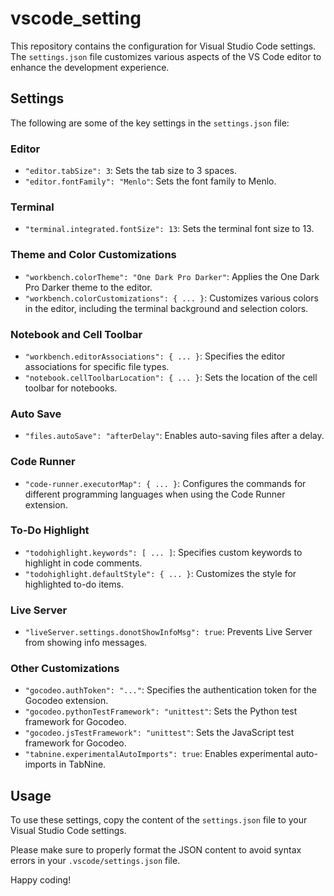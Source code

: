 # vscode_setting

This repository contains the configuration for Visual Studio Code settings. The `settings.json` file customizes various aspects of the VS Code editor to enhance the development experience.

## Settings

The following are some of the key settings in the `settings.json` file:

### Editor

- `"editor.tabSize": 3`: Sets the tab size to 3 spaces.
- `"editor.fontFamily": "Menlo"`: Sets the font family to Menlo.

### Terminal

- `"terminal.integrated.fontSize": 13`: Sets the terminal font size to 13.

### Theme and Color Customizations

- `"workbench.colorTheme": "One Dark Pro Darker"`: Applies the One Dark Pro Darker theme to the editor.
- `"workbench.colorCustomizations": { ... }`: Customizes various colors in the editor, including the terminal background and selection colors.

### Notebook and Cell Toolbar

- `"workbench.editorAssociations": { ... }`: Specifies the editor associations for specific file types.
- `"notebook.cellToolbarLocation": { ... }`: Sets the location of the cell toolbar for notebooks.

### Auto Save

- `"files.autoSave": "afterDelay"`: Enables auto-saving files after a delay.

### Code Runner

- `"code-runner.executorMap": { ... }`: Configures the commands for different programming languages when using the Code Runner extension.

### To-Do Highlight

- `"todohighlight.keywords": [ ... ]`: Specifies custom keywords to highlight in code comments.
- `"todohighlight.defaultStyle": { ... }`: Customizes the style for highlighted to-do items.

### Live Server

- `"liveServer.settings.donotShowInfoMsg": true`: Prevents Live Server from showing info messages.

### Other Customizations

- `"gocodeo.authToken": "..."`: Specifies the authentication token for the Gocodeo extension.
- `"gocodeo.pythonTestFramework": "unittest"`: Sets the Python test framework for Gocodeo.
- `"gocodeo.jsTestFramework": "unittest"`: Sets the JavaScript test framework for Gocodeo.
- `"tabnine.experimentalAutoImports": true`: Enables experimental auto-imports in TabNine.

## Usage

To use these settings, copy the content of the `settings.json` file to your Visual Studio Code settings.

Please make sure to properly format the JSON content to avoid syntax errors in your `.vscode/settings.json` file.

Happy coding!
